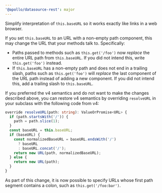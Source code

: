 ```yaml
---
'@apollo/datasource-rest': major
---
```


Simplify interpretation of `this.baseURL` so it works exactly like links in a web browser.

If you set `this.baseURL` to an URL with a non-empty path component, this may change the URL that your methods talk to. Specifically:

- Paths passed to methods such as `this.get('/foo')` now _replace_ the entire URL path from `this.baseURL`. If you did not intend this, write `this.get('foo')` instead.
- If `this.baseURL` has a non-empty path and does not end in a trailing slash, paths such as `this.get('foo')` will _replace_ the last component of the URL path instead of adding a new component. If you did not intend this, add a trailing slash to `this.baseURL`.

If you preferred the v4 semantics and do not want to make the changes described above, you can restore v4 semantics by overriding `resolveURL` in your subclass with the following code from v4:

```ts
override resolveURL(path: string): ValueOrPromise<URL> {
  if (path.startsWith('/')) {
    path = path.slice(1);
  }
  const baseURL = this.baseURL;
  if (baseURL) {
    const normalizedBaseURL = baseURL.endsWith('/')
      ? baseURL
      : baseURL.concat('/');
    return new URL(path, normalizedBaseURL);
  } else {
    return new URL(path);
  }
}
```

As part of this change, it is now possible to specify URLs whose first path segment contains a colon, such as `this.get('/foo:bar')`.
